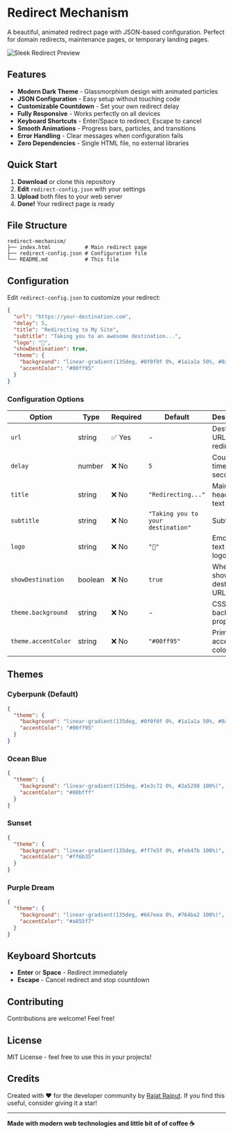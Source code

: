 # Redirect Mechanism

A beautiful, animated redirect page with JSON-based configuration. Perfect for domain redirects, maintenance pages, or temporary landing pages.

![Sleek Redirect Preview](https://github.com/rajatrajputdev/redirect-mechanism/demo.png)

## Features

-  **Modern Dark Theme** - Glassmorphism design with animated particles
-  **JSON Configuration** - Easy setup without touching code
-  **Customizable Countdown** - Set your own redirect delay
-  **Fully Responsive** - Works perfectly on all devices
-  **Keyboard Shortcuts** - Enter/Space to redirect, Escape to cancel
-  **Smooth Animations** - Progress bars, particles, and transitions
-  **Error Handling** - Clear messages when configuration fails
-  **Zero Dependencies** - Single HTML file, no external libraries

## Quick Start

1. **Download** or clone this repository
2. **Edit** `redirect-config.json` with your settings
3. **Upload** both files to your web server
4. **Done!** Your redirect page is ready

## File Structure

```
redirect-mechanism/
├── index.html           # Main redirect page
├── redirect-config.json # Configuration file
└── README.md            # This file
```

## Configuration

Edit `redirect-config.json` to customize your redirect:

```json
{
  "url": "https://your-destination.com",
  "delay": 5,
  "title": "Redirecting to My Site",
  "subtitle": "Taking you to an awesome destination...",
  "logo": "🌟",
  "showDestination": true,
  "theme": {
    "background": "linear-gradient(135deg, #0f0f0f 0%, #1a1a1a 50%, #0a0a0a 100%)",
    "accentColor": "#00ff95"
  }
}
```

### Configuration Options

| Option | Type | Required | Default | Description |
|--------|------|----------|---------|-------------|
| `url` | string | ✅ Yes | - | Destination URL for redirect |
| `delay` | number | ❌ No | `5` | Countdown time in seconds |
| `title` | string | ❌ No | `"Redirecting..."` | Main heading text |
| `subtitle` | string | ❌ No | `"Taking you to your destination"` | Subtitle text |
| `logo` | string | ❌ No | `"🚀"` | Emoji or text for logo |
| `showDestination` | boolean | ❌ No | `true` | Whether to show destination URL |
| `theme.background` | string | ❌ No | - | CSS background property |
| `theme.accentColor` | string | ❌ No | `"#00ff95"` | Primary accent color |

## Themes

### Cyberpunk (Default)
```json
{
  "theme": {
    "background": "linear-gradient(135deg, #0f0f0f 0%, #1a1a1a 50%, #0a0a0a 100%)",
    "accentColor": "#00ff95"
  }
}
```

### Ocean Blue
```json
{
  "theme": {
    "background": "linear-gradient(135deg, #1e3c72 0%, #2a5298 100%)",
    "accentColor": "#00bfff"
  }
}
```

### Sunset
```json
{
  "theme": {
    "background": "linear-gradient(135deg, #ff7e5f 0%, #feb47b 100%)",
    "accentColor": "#ff6b35"
  }
}
```

### Purple Dream
```json
{
  "theme": {
    "background": "linear-gradient(135deg, #667eea 0%, #764ba2 100%)",
    "accentColor": "#a855f7"
  }
}
```

## Keyboard Shortcuts

- **Enter** or **Space** - Redirect immediately
- **Escape** - Cancel redirect and stop countdown



## Contributing

Contributions are welcome! Feel free!

## License

MIT License - feel free to use this in your projects!

## Credits

Created with ❤️ for the developer community by [Rajat Rajput](https://github.com/rajatrajputdev/). If you find this useful, consider giving it a star!

---

**Made with modern web technologies and little bit of of coffee ☕**